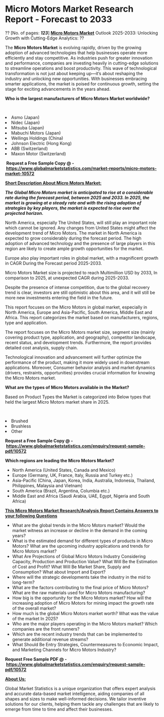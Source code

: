 <H1>Micro Motors Market Research Report - Forecast to 2033</H1><p>?? [No. of pages:&nbsp;<strong><em>123</em></strong>]&nbsp;<strong><a href="https://www.globalmarketstatistics.com/market-reports/micro-motors-market-10572">Micro Motors&nbsp;Market</a></strong>&nbsp;Outlook 2025-2033: Unlocking Growth with Cutting-Edge Analytics: ??</p><p>The <strong>Micro Motors Market</strong> is evolving rapidly, driven by the growing adoption of advanced technologies that help businesses operate more efficiently and stay competitive. As industries push for greater innovation and performance, companies are investing heavily in cutting-edge solutions to streamline operations and boost productivity. This wave of technological transformation is not just about keeping up&mdash;it&rsquo;s about reshaping the industry and unlocking new opportunities. With businesses embracing smarter applications, the market is poised for continuous growth, setting the stage for exciting advancements in the years ahead.</p><p><strong>Who is the largest manufacturers of Micro Motors Market worldwide?</strong></p><p>&nbsp;<li>Asmo (Japan)<li> Nidec (Japan)<li> Mitsuba (Japan)<li> Mabuchi Motors (Japan)<li> Wellings Holdings (China)<li> Johnson Electric (Hong Kong)<li> ABB (Switzerland)<li> Maxon Motor (Switzerland)</p><p>&nbsp;<strong>Request a Free Sample Copy @ -&nbsp;<a href="https://www.globalmarketstatistics.com/market-reports/micro-motors-market-10572">https://www.globalmarketstatistics.com/market-reports/micro-motors-market-10572</a></strong></p><p><strong><u>Short Description About Micro Motors Market:</u></strong></p><p><strong><em>The Global Micro Motors market is anticipated to rise at a considerable rate during the forecast period, between 2025 and 2033. In 2025, the market is growing at a steady rate and with the rising adoption of strategies by key players, the market is expected to rise over the projected horizon.</em></strong></p><p>North America, especially The United States, will still play an important role which cannot be ignored. Any changes from United States might affect the development trend of Micro Motors. The market in North America is expected to grow considerably during the forecast period. The high adoption of advanced technology and the presence of large players in this region are likely to create ample growth opportunities for the market.</p><p>Europe also play important roles in global market, with a magnificent growth in CAGR During the Forecast period 2025-2033.</p><p>Micro Motors Market size is projected to reach Multimillion USD by 2033, In comparison to 2025, at unexpected CAGR during 2025-2033.</p><p>Despite the presence of intense competition, due to the global recovery trend is clear, investors are still optimistic about this area, and it will still be more new investments entering the field in the future.</p><p>This report focuses on the Micro Motors in global market, especially in North America, Europe and Asia-Pacific, South America, Middle East and Africa. This report categorizes the market based on manufacturers, regions, type and application.</p><p>The report focuses on the Micro Motors market size, segment size (mainly covering product type, application, and geography), competitor landscape, recent status, and development trends. Furthermore, the report provides detailed cost analysis, supply chain.</p><p>Technological innovation and advancement will further optimize the performance of the product, making it more widely used in downstream applications. Moreover, Consumer behavior analysis and market dynamics (drivers, restraints, opportunities) provides crucial information for knowing the Micro Motors market.</p><p><strong>What are the types of Micro Motors available in the Market?</strong></p><p>Based on Product Types the Market is categorized into Below types that held the largest Micro Motors market share in 2025.</p><p>&nbsp;<li>Brushed<li> Brushless<li> Other&nbsp;</p><p><strong>Request a Free Sample Copy @ -&nbsp;<a href="https://www.globalmarketstatistics.com/enquiry/request-sample-pdf/10572">https://www.globalmarketstatistics.com/enquiry/request-sample-pdf/10572</a></strong></p><p><strong>Which regions are leading the Micro Motors Market?</strong></p><ul><li>North America (United States, Canada and Mexico)</li><li>Europe (Germany, UK, France, Italy, Russia and Turkey etc.)</li><li>Asia-Pacific (China, Japan, Korea, India, Australia, Indonesia, Thailand, Philippines, Malaysia and Vietnam)</li><li>South America (Brazil, Argentina, Columbia etc.)</li><li>Middle East and Africa (Saudi Arabia, UAE, Egypt, Nigeria and South Africa)</li></ul><p><strong><u>This Micro Motors Market Research/Analysis Report Contains Answers to your following Questions</u></strong></p><ul><li>What are the global trends in the Micro Motors market? Would the market witness an increase or decline in the demand in the coming years?</li><li>What is the estimated demand for different types of products in Micro Motors? What are the upcoming industry applications and trends for Micro Motors market?</li><li>What Are Projections of Global Micro Motors Industry Considering Capacity, Production and Production Value? What Will Be the Estimation of Cost and Profit? What Will Be Market Share, Supply and Consumption? What about Import and Export?</li><li>Where will the strategic developments take the industry in the mid to long-term?</li><li>What are the factors contributing to the final price of Micro Motors? What are the raw materials used for Micro Motors manufacturing?</li><li>How big is the opportunity for the Micro Motors market? How will the increasing adoption of Micro Motors for mining impact the growth rate of the overall market?</li><li>How much is the global Micro Motors market worth? What was the value of the market In 2025?</li><li>Who are the major players operating in the Micro Motors market? Which companies are the front runners?</li><li>Which are the recent industry trends that can be implemented to generate additional revenue streams?</li><li>What Should Be Entry Strategies, Countermeasures to Economic Impact, and Marketing Channels for Micro Motors Industry?</li></ul><p><strong>Request Free Sample PDF @ -&nbsp;<a href="https://www.globalmarketstatistics.com/enquiry/request-sample-pdf/10572">https://www.globalmarketstatistics.com/enquiry/request-sample-pdf/10572</a></strong></p><p><strong><u>About Us:</u></strong></p><p>Global Market Statistics&nbsp;is a unique organization that offers expert analysis and accurate data-based market intelligence, aiding companies of all shapes and sizes to make well-informed decisions. We tailor inventive solutions for our clients, helping them tackle any challenges that are likely to emerge from time to time and affect their businesses.</p>
